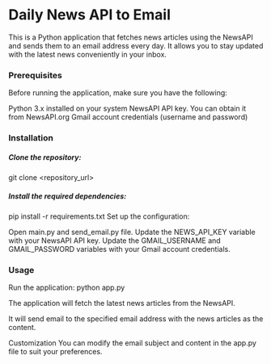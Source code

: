 # Daily News API to Email
This is a Python application that fetches news articles using the NewsAPI and sends them to an email address every day. It allows you to stay updated with the latest news conveniently in your inbox.

### Prerequisites
Before running the application, make sure you have the following:

Python 3.x installed on your system
NewsAPI API key. You can obtain it from NewsAPI.org
Gmail account credentials (username and password)
### Installation
##### Clone the repository: 
git clone <repository_url>
##### Install the required dependencies:
pip install -r requirements.txt
Set up the configuration:

Open main.py and send_email.py file.
Update the NEWS_API_KEY variable with your NewsAPI API key.
Update the GMAIL_USERNAME and GMAIL_PASSWORD variables with your Gmail account credentials.

### Usage
Run the application:
python app.py

The application will fetch the latest news articles from the NewsAPI.

It will send email to the specified email address with the news articles as the content.

Customization
You can modify the email subject and content in the app.py file to suit your preferences.